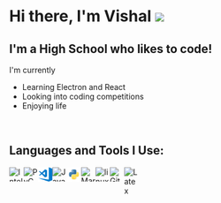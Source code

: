 # Hi there, I'm Vishal <img src="https://raw.githubusercontent.com/MartinHeinz/MartinHeinz/master/wave.gif" width="30px">

## I'm a High School who likes to code!
I'm currently
- Learning Electron and React
- Looking into coding competitions
- Enjoying life

<br>

## Languages and Tools I Use:
<img align="left" alt="Intelij IDEA" width="26px" height="26px" src="https://external-content.duckduckgo.com/iu/?u=https%3A%2F%2Fupload.wikimedia.org%2Fwikipedia%2Fcommons%2Fthumb%2Fd%2Fd5%2FIntelliJ_IDEA_Logo.svg%2F1200px-IntelliJ_IDEA_Logo.svg.png&f=1&nofb=1" /> 
<img align="left" alt="PyCharm" width="26px" height="26px" src="https://upload.wikimedia.org/wikipedia/commons/thumb/a/a1/PyCharm_Logo.svg/1024px-PyCharm_Logo.svg.png" /> 
<img align="left" alt="VS Code" width="26px" height="26px" src="https://raw.githubusercontent.com/github/explore/80688e429a7d4ef2fca1e82350fe8e3517d3494d/topics/visual-studio-code/visual-studio-code.png" /> 
<img align="left" alt="Java" width="26px" height="26px" src="https://img.icons8.com/color/240/000000/java-coffee-cup-logo.png" />
<img align="left" alt="Python" width="26px" height="26px" src="https://raw.githubusercontent.com/github/explore/80688e429a7d4ef2fca1e82350fe8e3517d3494d/topics/python/python.png" /> 
<img align="left" alt="Markdown" width="26px" height="26px" src="https://img.icons8.com/ios-filled/100/000000/markdown.png" />
<img align="left" alt="linux" width="26px" height="26px" src="https://img.icons8.com/color/96/000000/linux.png" />
<img align="left" alt="GitHub" width="26px" height="26px" src="https://external-content.duckduckgo.com/iu/?u=https%3A%2F%2Fupload.wikimedia.org%2Fwikipedia%2Fcommons%2Fthumb%2F9%2F91%2FOcticons-mark-github.svg%2F1200px-Octicons-mark-github.svg.png&f=1&nofb=1" /> 
<img align="left" alt="Latex" width="26px" src="https://external-content.duckduckgo.com/iu/?u=https%3A%2F%2Fupload.wikimedia.org%2Fwikipedia%2Fcommons%2Fthumb%2F9%2F92%2FLaTeX_logo.svg%2F1200px-LaTeX_logo.svg.png&f=1&nofb=1" />